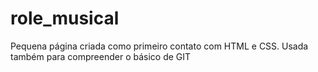 # role_musical
Pequena página criada como primeiro contato com HTML e CSS.
Usada também para compreender o básico de GIT
